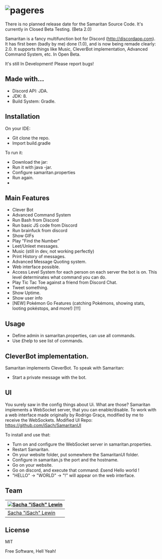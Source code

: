 # ![pageres](http://puu.sh/p8vKT/cc7c549307.png)

There is no planned release date for the Samaritan Source Code.
It's currently in Closed Beta Testing. (Beta 2.0)

Samaritan is a fancy multifunction bot for Discord (http://discordapp.com). It has first been (badly by me) done (1.0), and is now being remade clearly: 2.0. It supports things like Music, CleverBot implementation, Advanced Command System, etc. In Open Beta.

It's still In Development! Please report bugs!

## Made with...

- Discord API: JDA.
- JDK: 8.
- Build System: Gradle.

## Installation

On your IDE:
- Git clone the repo.
- Import build.gradle

To run it:
- Download the jar: 
- Run it with java -jar.
- Configure samaritan.properties
- Run again.
- 
## Main Features
- Clever Bot
- Advanced Command System
- Run Bash from Discord
- Run basic JS code from Discord
- Run brainfuck from discord
- Show GIFs
- Play "Find the Number"
- Leet/Unleet messages.
- Music (still in dev, not working perfectly)
- Print History of messages.
- Advanced Message Quoting system.
- Web interface possible.
- Access Level System for each person on each server the bot is on. This level determinates what command you can do.
- Play Tic Tac Toe against a friend from Discord Chat.
- Tweet something.
- Show Uptime.
- Show user info
- [NEW] Pokémon Go Features (catching Pokémons, showing stats, looting pokéstops, and more!) [!!!]

## Usage

- Define admin in samaritan.properties, can use all commands.
- Use £help to see list of commands.

## CleverBot implementation.

Samaritan implements CleverBot.
To speak with Samaritan:
- Start a private message with the bot.

## UI

You surely saw in the config things about Ui.
What are those?
Samaritan implements a WebSocket server, that you can enable/disable.
To work with a web interface made originally by Rodrigo Graça, modified by me to receive the WebSockets.
Modified UI Repo: https://github.com/iSach/SamaritanUI

To install and use that:
- Turn on and configure the WebSocket server in samaritan.properties.
- Restart Samaritan.
- On your website folder, put somewhere the SamaritanUI folder.
- Configure in samaritan.js the port and the hostname.
- Go on your website.
- Go on discord, and execute that command: £send Hello world !
- "HELLO" -> "WORLD" -> "!" will appear on the web interface.

## Team

[![Sacha "iSach" Lewin](https://avatars3.githubusercontent.com/u/13520261?v=3&s=460)](https://isach.be) |
---|
[Sacha "iSach" Lewin](https://sindresorhus.com) |


## License

MIT

Free Software, Hell Yeah!
